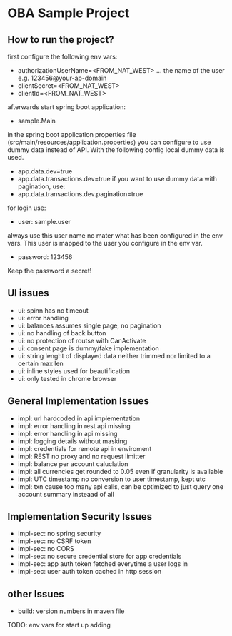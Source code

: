   
# OBA Sample Project

## How to run the project?

first configure the following env vars:
* authorizationUserName=<FROM_NAT_WEST> ... the name of the user e.g. 123456@your-ap-domain
* clientSecret=<FROM_NAT_WEST>
* clientId=<FROM_NAT_WEST>

afterwards start spring boot application:
* sample.Main

in the spring boot application properties file (src/main/resources/application.properties) you can configure to use dummy data instead of API.
With the following config local dummy data is used.
* app.data.dev=true
* app.data.transactions.dev=true
if you want to use dummy data with pagination, use:
* app.data.transactions.dev.pagination=true

for login use:
* user: sample.user

always use this user name no mater what has been configured in the env vars. This user is mapped to the user you configure in the env var.
* password: 123456

Keep the password a secret!

## UI issues
    
* ui: spinn has no timeout
* ui: error handling
* ui: balances assumes single page, no pagination
* ui: no handling of back button
* ui: no protection of routse with CanActivate
* ui: consent page is dummy/fake implementation
* ui: string lenght of displayed data neither trimmed nor limited to a certain max len
* ui: inline styles used for beautification 
* ui: only tested in chrome browser

## General Implementation Issues

* impl: url hardcoded in api implementation
* impl: error handling in rest api missing
* impl: error handling in api missing
* impl: logging details without masking
* impl: credentials for remote api in enviroment
* impl: REST no proxy and no request limitter
* impl: balance per account caluclation
* impl: all currencies get rounded to 0.05 even if granularity is available
* impl: UTC timestamp no conversion to user timestamp, kept utc
* impl: txn cause too many api calls, can be optimized to just query one account summary insteaad of all

## Implementation Security Issues

* impl-sec: no spring security
* impl-sec: no CSRF token 
* impl-sec: no CORS
* impl-sec: no secure credential store for app credentials
* impl-sec: app auth token fetched everytime a user logs in
* impl-sec: user auth token cached in http session


## other Issues

* build: version numbers in maven file
    


TODO: env vars for start up adding